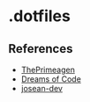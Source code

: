 # .dotfiles

## References

- [ThePrimeagen](https://github.com/ThePrimeagen/.dotfiles)
- [Dreams of Code](https://www.youtube.com/@dreamsofcode)
- [josean-dev](https://github.com/josean-dev/dev-environment-files)
